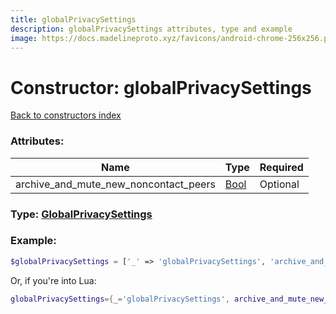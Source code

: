 ```yaml
---
title: globalPrivacySettings
description: globalPrivacySettings attributes, type and example
image: https://docs.madelineproto.xyz/favicons/android-chrome-256x256.png
---
```

# Constructor: globalPrivacySettings  
[Back to constructors index](index.md)



### Attributes:

| Name     |    Type       | Required |
|----------|---------------|----------|
|archive\_and\_mute\_new\_noncontact\_peers|[Bool](../types/Bool.md) | Optional|



### Type: [GlobalPrivacySettings](../types/GlobalPrivacySettings.md)


### Example:

```php
$globalPrivacySettings = ['_' => 'globalPrivacySettings', 'archive_and_mute_new_noncontact_peers' => Bool];
```  


Or, if you're into Lua:

```lua
globalPrivacySettings={_='globalPrivacySettings', archive_and_mute_new_noncontact_peers=Bool}

```


